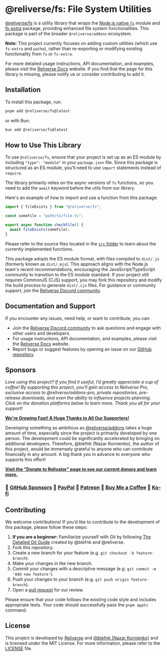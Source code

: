 # @reliverse/fs: File System Utilities

[@reliverse/fs](https://npmjs.com/package/@reliverse/fs) is a utility library that wraps the [Node.js native `fs`](https://nodejs.org/api/fs.html) module and [fs-extra](https://npmjs.com/package/fs-extra) package, providing enhanced file system functionalities. This package is part of the broader `@reliverse/addons` ecosystem.

**Note:** This project currently focuses on adding custom utilities (which use `fs-extra` and `pathe`), rather than re-exporting or modifying existing functionality from `fs` or `fs-extra`.

For more detailed usage instructions, API documentation, and examples, please visit the [Reliverse Docs](https://reliverse.org) website. If you find that the page for this library is missing, please notify us or consider contributing to add it.

## Installation

To install this package, run:

```bash
pnpm add @reliverse/fs@latest
```

or with Bun:

```bash
bun add @reliverse/fs@latest
```

## How to Use This Library

To use `@reliverse/fs`, ensure that your project is set up as an ES module by including `"type": "module"` in your `package.json` file. Since this package is structured as an ES module, you'll need to use `import` statements instead of `require`.

The library primarily relies on the async versions of `fs` functions, so you need to add the `await` keyword before the utils from our library.

Here's an example of how to import and use a function from this package:

```ts
import { fileExists } from "@reliverse/fs";

const someFile = "path/to/file.ts";

export async function checkFile() {
  await fileExists(someFile);
}
```

Please refer to the source files located in the [`src` folder](https://github.com/reliverse/fs/blob/main/src) to learn about the currently implemented functions.

This package adopts the ES module format, with files compiled to `dist/.js` (formerly known as `dist/.mjs`). This approach aligns with the Node.js team's recent recommendations, encouraging the JavaScript/TypeScript community to transition to the ES module standard. If your project still requires CommonJS (CJS) support, you may fork this repository and modify the build process to generate `dist/.cjs` files. For guidance or community support, join the [Reliverse Discord community](https://discord.gg/C4Z46fHKQ8).

## Documentation and Support

If you encounter any issues, need help, or want to contribute, you can:

- Join the [Reliverse Discord community](https://discord.gg/C4Z46fHKQ8) to ask questions and engage with other users and developers.
- For usage instructions, API documentation, and examples, please visit the [Reliverse Docs](https://reliverse.org) website.
- Report bugs or suggest features by opening an issue on our [GitHub repository](https://github.com/reliverse/fs/issues).

## Sponsors

*Love using this project? If you find it useful, I’d greatly appreciate a cup of coffee! By supporting this project, you'll gain access to Reliverse Pro, exclusive access to @reliverse/addons-pro, private repositories, pre-release downloads, and even the ability to influence projects planning. Click on the donation platforms below to learn more. Thank you all for your support!*

**[We're Growing Fast! A Huge Thanks to All Our Supporters!](https://github.com/blefnk/relivator/stargazers)**

Developing something as ambitious as [@reliverse/addons](https://github.com/reliverse/addons) takes a huge amount of time, especially since the project is primarily developed by one person. The development could be significantly accelerated by bringing on additional developers. Therefore, @blefnk (Nazar Kornienko), the author of this project, would be immensely grateful to anyone who can contribute financially in any amount. A big thank you in advance to everyone who supports this effort!

**[Visit the "Donate to Relivator" page to see our current donors and learn more.](https://relivator.reliverse.org/donate)**

### 💚 [GitHub Sponsors](https://github.com/sponsors/blefnk) 🩵 [PayPal](https://paypal.me/blefony) 🧡 [Patreon](https://patreon.com/blefnk) 💛 [Buy Me a Coffee](https://buymeacoffee.com/blefnk) 🩷 [Ko-fi](https://ko-fi.com/blefnk)

## Contributing

We welcome contributions! If you’d like to contribute to the development of this package, please follow these steps:

1. **If you are a beginner:** Familiarize yourself with Git by following [The Detailed Git Guide](https://github.com/blefnk/relivator/blob/main/.github/GITGUIDE.md) created by @blefnk and @reliverse.
2. Fork this repository.
3. Create a new branch for your feature (e.g. `git checkout -b feature-branch`).
4. Make your changes in the new branch.
5. Commit your changes with a descriptive message (e.g. `git commit -m 'Add new feature'`).
6. Push your changes to your branch (e.g. `git push origin feature-branch`).
7. Open a [pull request](https://docs.github.com/en/pull-requests/collaborating-with-pull-requests/proposing-changes-to-your-work-with-pull-requests/about-pull-requests) for our review.

Please ensure that your code follows the existing code style and includes appropriate tests. Your code should successfully pass the `pnpm appts` command.

## License

This project is developed by [Reliverse](https://github.com/orgs/reliverse/repositories) and [@blefnk (Nazar Kornienko)](https://github.com/blefnk) and is licensed under the MIT License. For more information, please refer to the [LICENSE](./LICENSE) file.
